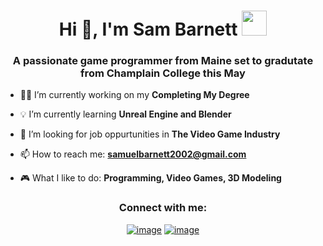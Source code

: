 <h1 align="center">Hi 👋, I'm Sam Barnett <img height="40" src="https://emoji.gg/emoji/44476-froggydance"></h1>
<h3 align="center">A passionate game programmer from Maine set to gradutate from Champlain College this May</h3>

- 👨‍🎓 I’m currently working on my **Completing My Degree**

- 💡 I’m currently learning **Unreal Engine and Blender**

- 📝 I’m looking for job oppurtunities in **The Video Game Industry**

- 📫 How to reach me: **samuelbarnett2002@gmail.com**

- 🎮 What I like to do: **Programming, Video Games, 3D Modeling**

<h3 align="center">Connect with me:</h3>
<div align="center">

[![image](https://img.shields.io/badge/LinkedIn-0077B5?style=for-the-badge&logo=linkedin&logoColor=white)](https://www.linkedin.com/in/samuel-a-barnett/)
[![image](https://img.shields.io/badge/Gmail-D14836?style=for-the-badge&logo=gmail&logoColor=white)](mailto:produtor.samuelbarnett2002@gmail.com)
